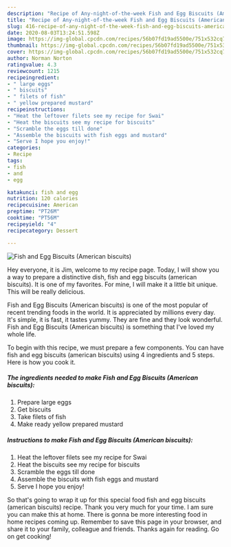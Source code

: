 ```yaml
---
description: "Recipe of Any-night-of-the-week Fish and Egg Biscuits (American biscuits)"
title: "Recipe of Any-night-of-the-week Fish and Egg Biscuits (American biscuits)"
slug: 416-recipe-of-any-night-of-the-week-fish-and-egg-biscuits-american-biscuits
date: 2020-08-03T13:24:51.598Z
image: https://img-global.cpcdn.com/recipes/56b07fd19ad5500e/751x532cq70/fish-and-egg-biscuits-american-biscuits-recipe-main-photo.jpg
thumbnail: https://img-global.cpcdn.com/recipes/56b07fd19ad5500e/751x532cq70/fish-and-egg-biscuits-american-biscuits-recipe-main-photo.jpg
cover: https://img-global.cpcdn.com/recipes/56b07fd19ad5500e/751x532cq70/fish-and-egg-biscuits-american-biscuits-recipe-main-photo.jpg
author: Norman Norton
ratingvalue: 4.3
reviewcount: 1215
recipeingredient:
- " large eggs"
- " biscuits"
- " filets of fish"
- " yellow prepared mustard"
recipeinstructions:
- "Heat the leftover filets see my recipe for Swai"
- "Heat the biscuits see my recipe for biscuits"
- "Scramble the eggs till done"
- "Assemble the biscuits with fish eggs and mustard"
- "Serve I hope you enjoy!"
categories:
- Recipe
tags:
- fish
- and
- egg

katakunci: fish and egg 
nutrition: 120 calories
recipecuisine: American
preptime: "PT26M"
cooktime: "PT56M"
recipeyield: "4"
recipecategory: Dessert

---
```



![Fish and Egg Biscuits (American biscuits)](https://img-global.cpcdn.com/recipes/56b07fd19ad5500e/751x532cq70/fish-and-egg-biscuits-american-biscuits-recipe-main-photo.jpg)

Hey everyone, it is Jim, welcome to my recipe page. Today, I will show you a way to prepare a distinctive dish, fish and egg biscuits (american biscuits). It is one of my favorites. For mine, I will make it a little bit unique. This will be really delicious.



Fish and Egg Biscuits (American biscuits) is one of the most popular of recent trending foods in the world. It is appreciated by millions every day. It's simple, it is fast, it tastes yummy. They are fine and they look wonderful. Fish and Egg Biscuits (American biscuits) is something that I've loved my whole life.


To begin with this recipe, we must prepare a few components. You can have fish and egg biscuits (american biscuits) using 4 ingredients and 5 steps. Here is how you cook it.

<!--inarticleads1-->

##### The ingredients needed to make Fish and Egg Biscuits (American biscuits):

1. Prepare  large eggs
1. Get  biscuits
1. Take  filets of fish
1. Make ready  yellow prepared mustard




<!--inarticleads2-->

##### Instructions to make Fish and Egg Biscuits (American biscuits):

1. Heat the leftover filets see my recipe for Swai
1. Heat the biscuits see my recipe for biscuits
1. Scramble the eggs till done
1. Assemble the biscuits with fish eggs and mustard
1. Serve I hope you enjoy!




So that's going to wrap it up for this special food fish and egg biscuits (american biscuits) recipe. Thank you very much for your time. I am sure you can make this at home. There is gonna be more interesting food in home recipes coming up. Remember to save this page in your browser, and share it to your family, colleague and friends. Thanks again for reading. Go on get cooking!
